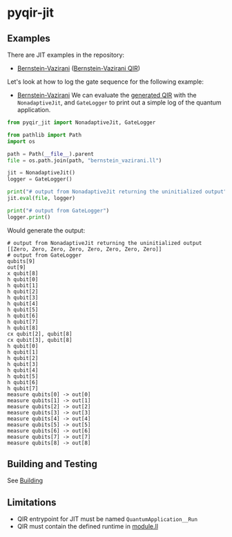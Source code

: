 # pyqir-jit

## Examples

There are JIT examples in the repository:
- [Bernstein-Vazirani](../examples/jit/bernstein_vazirani.py) ([Bernstein-Vazirani QIR](../examples/jit/bernstein_vazirani.ll))

Let's look at how to log the gate sequence for the following example:
- [Bernstein-Vazirani](../examples/jit/bernstein_vazirani.py)
 We can evaluate the [generated QIR](../examples/jit/bernstein_vazirani.ll) with the `NonadaptiveJit`, and `GateLogger` to print out a simple log of the quantum application.

```python
from pyqir_jit import NonadaptiveJit, GateLogger

from pathlib import Path
import os

path = Path(__file__).parent
file = os.path.join(path, "bernstein_vazirani.ll")

jit = NonadaptiveJit()
logger = GateLogger()

print("# output from NonadaptiveJit returning the uninitialized output")
jit.eval(file, logger)

print("# output from GateLogger")
logger.print()
```

Would generate the output:

```
# output from NonadaptiveJit returning the uninitialized output
[[Zero, Zero, Zero, Zero, Zero, Zero, Zero, Zero]]
# output from GateLogger
qubits[9]
out[9]
x qubit[8]
h qubit[0]
h qubit[1]
h qubit[2]
h qubit[3]
h qubit[4]
h qubit[5]
h qubit[6]
h qubit[7]
h qubit[8]
cx qubit[2], qubit[8]
cx qubit[3], qubit[8]
h qubit[0]
h qubit[1]
h qubit[2]
h qubit[3]
h qubit[4]
h qubit[5]
h qubit[6]
h qubit[7]
measure qubits[0] -> out[0]
measure qubits[1] -> out[1]
measure qubits[2] -> out[2]
measure qubits[3] -> out[3]
measure qubits[4] -> out[4]
measure qubits[5] -> out[5]
measure qubits[6] -> out[6]
measure qubits[7] -> out[7]
measure qubits[8] -> out[8]
```

## Building and Testing

See [Building](../docs/building.md)

## Limitations

- QIR entrypoint for JIT must be named `QuantumApplication__Run`
- QIR must contain the defined runtime in [module.ll](../qirlib/src/module.ll)
